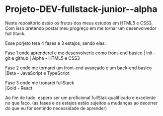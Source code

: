# Projeto-DEV-fullstack-junior--alpha
Neste repositorio estão os frutos dos meus estudos em HTML5 e CSS3.
Com isso pretendo postar meu progreço em me tornar um desenvolvedor full Stack.

Esse porjeto tera 4 fases e 3 estajos, sendo elas:

Fase 1 onde aprenderei e me desenvolverie como front-end basico
  | init - git e github
  | Alpha - HTML5 e CSS3
  
Fase 2 onde me tornarei um front-end avançado e um back-end basico
  |Beta - JavaScript e TypeScript
  
Fase 3 onde me tronarei fullStack  
  |Gold - React
  
Ao fim de tudo, espero ser um proficional fullStak qualificado e excelente no que faço.
(as fases e os estajos estão sujeitos a mudanças ao decorrer do que eu for sentindo necessidade de aprender)
